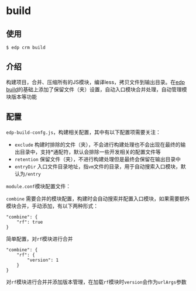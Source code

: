 # build

## 使用

    $ edp crm build

## 介绍

构建项目，合并、压缩所有的JS模块，编译less，拷贝文件到输出目录。在[edp build](https://github.com/ecomfe/edp/blob/master/doc/cli/build.md)的基础上添加了保留文件（夹）设置，自动入口模块合并处理，自动管理模块版本等功能

## 配置

`edp-build-confg.js`，构建相关配置，其中有以下配置项需要关注：

* `exclude` 构建时排除的文件（夹），不会进行构建处理也不会出现在最终的输出目录中，支持*通配符，默认会排除一些开发相关的配置文件等
* `retention` 保留文件（夹），不进行构建处理但是最终会保留在输出目录中
* `entryDir` 入口文件目录地址，指`vm`文件的目录，用于自动搜索入口模块，默认为`/entry`

`module.conf`模块配置文件：

`combine` 需要合并的模块配置，构建时会自动搜索并配置入口模块，如果需要额外模块合并，手动添加，有以下两种形式：

    "combine": {
        "rf": true
    }

简单配置，对`rf`模块进行合并

    "combine": {
        "rf": {
            "version": 1
        }
    }

对`rf`模块进行合并并添加版本管理，在加载`rf`模块时`version`会作为`urlArgs`参数
